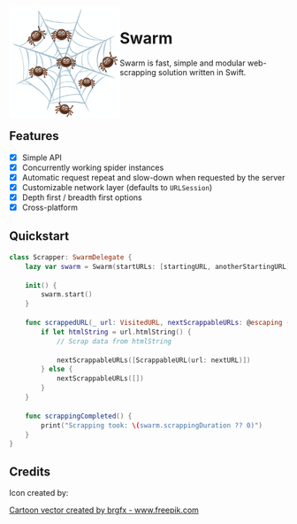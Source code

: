 
<img align="left" width="200" height="200" src="icon.png">
  
# Swarm
Swarm is fast, simple and modular web-scrapping solution written in Swift.

<br><br><br>

## Features

- [x] Simple API
- [x] Concurrently working spider instances
- [x] Automatic request repeat and slow-down when requested by the server
- [x] Customizable network layer (defaults to `URLSession`)
- [x] Depth first / breadth first options
- [x] Cross-platform

## Quickstart

```swift
class Scrapper: SwarmDelegate {
    lazy var swarm = Swarm(startURLs: [startingURL, anotherStartingURL], delegate: self)
    
    init() {
        swarm.start()
    }
    
    func scrappedURL(_ url: VisitedURL, nextScrappableURLs: @escaping ([ScrappableURL]) -> Void) {
        if let htmlString = url.htmlString() {
            // Scrap data from htmlString
            
            nextScrappableURLs([ScrappableURL(url: nextURL)])
        } else {
            nextScrappableURLs([])
        }
    }
    
    func scrappingCompleted() {
        print("Scrapping took: \(swarm.scrappingDuration ?? 0)")
    }
}
```

## Credits 

Icon created by: 

<a href="https://www.freepik.com/vectors/cartoon">Cartoon vector created by brgfx - www.freepik.com</a>
